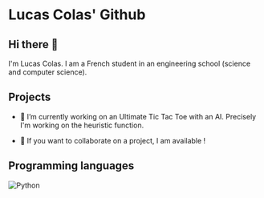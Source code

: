 # Lucas Colas' Github

## Hi there 👋

I'm Lucas Colas. I am a French student in an engineering school (science and computer science).

## Projects

- 🔭 I’m currently working on an Ultimate Tic Tac Toe with an AI. Precisely I'm working on the heuristic function. 

- 👯 If you want to collaborate on a project, I am available !


## Programming languages

![Python](https://img.shields.io/badge/-Python-E426D6?style=for-the-badge&logo=Python&logoColor=white)


<!--
**LucasColas/lucascolas** is a ✨ _special_ ✨ repository because its `README.md` (this file) appears on your GitHub profile.

Here are some ideas to get you started:

- 🔭 I’m currently working on ...
- 🌱 I’m currently learning ...
- 👯 I’m looking to collaborate on ...
- 🤔 I’m looking for help with ...
- 💬 Ask me about ...
- 📫 How to reach me: ...
- 😄 Pronouns: ...
- ⚡ Fun fact: ...
-->
